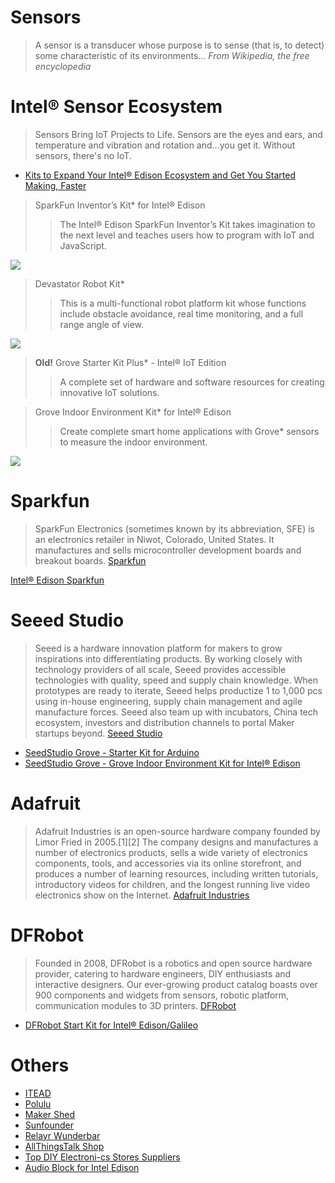 # Sensors

> A sensor is a transducer whose purpose is to sense (that is, to detect) some characteristic of its environments... *From Wikipedia, the free encyclopedia*

# Intel® Sensor Ecosystem

> Sensors Bring IoT Projects to Life. Sensors are the eyes and ears, and temperature and vibration and rotation and...you get it. Without sensors, there's no IoT.

* [Kits to Expand Your Intel® Edison Ecosystem and Get You Started Making, Faster](https://www-ssl.intel.com/content/www/us/en/do-it-yourself/edison.html#kits)

> SparkFun Inventor’s Kit* for Intel® Edison
> > The Intel® Edison SparkFun Inventor’s Kit takes imagination to the next level and teaches users how to program with IoT and JavaScript.

![](https://cdn.sparkfun.com//assets/parts/1/1/2/5/9/13742-Kit_a.jpg)

> Devastator Robot Kit*
> > This is a multi-functional robot platform kit whose functions include obstacle avoidance, real time monitoring, and a full range angle of view.

![](http://image.dfrobot.com/image/cache/6W4A8042-900x600.jpg)

> __Old!__ Grove Starter Kit Plus* - Intel® IoT Edition
> > A complete set of hardware and software resources for creating innovative IoT solutions.

> Grove Indoor Environment Kit* for Intel® Edison
> > Create complete smart home applications with Grove* sensors to measure the indoor environment.

![](https://statics3.seeedstudio.com/images/product/110060064%201.jpg)

# Sparkfun

> SparkFun Electronics (sometimes known by its abbreviation, SFE) is an electronics retailer in Niwot, Colorado, United States. It manufactures and sells microcontroller development boards and breakout boards. [Sparkfun](https://www.sparkfun.com/)

[Intel® Edison Sparkfun](https://www.sparkfun.com/categories/272)

# Seeed Studio

> Seeed is a hardware innovation platform for makers to grow inspirations into differentiating products. By working closely with technology providers of all scale, Seeed provides accessible technologies with quality, speed and supply chain knowledge. When prototypes are ready to iterate, Seeed helps productize 1 to 1,000 pcs using in-house engineering, supply chain management and agile manufacture forces. Seeed also team up with incubators, China tech ecosystem, investors and distribution channels to portal Maker startups beyond. [Seeed Studio](http://www.seeedstudio.com/depot/)

- [SeedStudio Grove - Starter Kit for Arduino](http://www.seeedstudio.com/depot/Grove-Starter-Kit-for-Arduino-p-1855.html)
- [SeedStudio Grove - Grove Indoor Environment Kit for Intel® Edison](https://www.seeedstudio.com/item_detail.html?p_id=2427)

# Adafruit

> Adafruit Industries is an open-source hardware company founded by Limor Fried in 2005.[1][2] The company designs and manufactures a number of electronics products, sells a wide variety of electronics components, tools, and accessories via its online storefront, and produces a number of learning resources, including written tutorials, introductory videos for children, and the longest running live video electronics show on the Internet. [Adafruit Industries](https://www.adafruit.com/)

# DFRobot

> Founded in 2008, DFRobot is a robotics and open source hardware provider, catering to hardware engineers, DIY enthusiasts and interactive designers. Our ever-growing product catalog boasts over 900 components and widgets from sensors, robotic platform, communication modules to 3D printers. [DFRobot](http://www.dfrobot.com/)

- [DFRobot Start Kit for Intel® Edison/Galileo](http://www.dfrobot.com/index.php?route=product/product&path=166&product_id=1200#.ViDjFm1Ok_M)


# Others

- [ITEAD](https://www.itead.cc/)
- [Polulu](https://www.pololu.com/)
- [Maker Shed](http://www.makershed.com/)
- [Sunfounder](http://www.amazon.co.uk/SunFounder/b/ref=bl_dp_s_web_3774577031?ie=UTF8&node=3774577031&field-lbr_brands_browse-bin=SunFounder)
- [Relayr Wunderbar](http://www.dragoninnovation.com/projects/35-wunderbar-by-relayr)
- [AllThingsTalk Shop](http://shop.smartliving.io/)
- [Top DIY Electroni-cs Stores Suppliers](http://www.instructables.com/id/Top-DIY-Electronics-Stores-Suppliers/)
- [Audio Block for Intel Edison](http://www.malinov.com/Home/sergeys-projects/audio-block-for-intel-edison)


